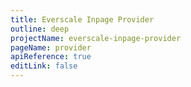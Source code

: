 ```yaml
---
title: Everscale Inpage Provider
outline: deep
projectName: everscale-inpage-provider
pageName: provider
apiReference: true
editLink: false
---
```


<Page projectName="everscale-inpage-provider" pageName="provider" />
